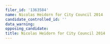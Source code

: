 ```yaml
---
filer_id: '1363584'
name: Nicolas Heidorn for City Council 2014
candidate_controlled_id: ''
data_warning: 
opposing_candidate: 
title: Nicolas Heidorn for City Council 2014
---
```

